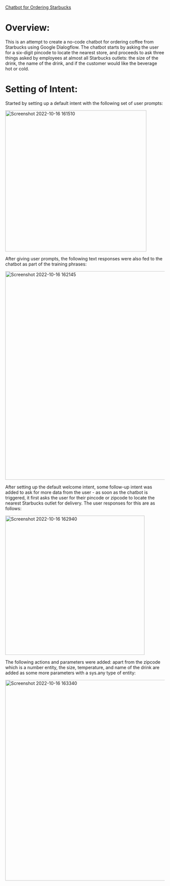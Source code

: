 [Chatbot for Ordering Starbucks](https://bot.dialogflow.com/069e7547-b6c7-435b-b881-c276edce665c)

# Overview:
This is an attempt to create a no-code chatbot for ordering coffee from Starbucks using Google Dialogflow. The chatbot starts by asking the user for a six-digit pincode to locate the nearest store, and proceeds to ask three things asked by employees at almost all Starbucks outlets: the size of the drink, the name of the drink, and if the customer would like the beverage hot or cold. 

# Setting of Intent:
Started by setting up a default intent with the following set of user prompts:

<img width="446" alt="Screenshot 2022-10-16 161510" src="https://user-images.githubusercontent.com/53871648/196031080-eccab09c-a996-454d-8b12-319ef8e74d0f.png">

After giving user prompts, the following text responses were also fed to the chatbot as part of the training phrases:

<img width="659" alt="Screenshot 2022-10-16 162145" src="https://user-images.githubusercontent.com/53871648/196031302-c939cc3b-689b-4c9b-b72f-d27de53df5a5.png">

After setting up the default welcome intent, some follow-up intent was added to ask for more data from the user - as soon as the chatbot is triggered, it first asks the user for their pincode or zipcode to locate the nearest Starbucks outlet for delivery. The user responses for this are as follows:

<img width="440" alt="Screenshot 2022-10-16 162940" src="https://user-images.githubusercontent.com/53871648/196031609-ecf83282-3f91-43fb-9e88-885ab7d6a9f8.png">

The following actions and parameters were added: apart from the zipcode which is a number entity, the size, temperature, and name of the drink are added as some more parameters with a sys.any type of entity:

<img width="634" alt="Screenshot 2022-10-16 163340" src="https://user-images.githubusercontent.com/53871648/196031749-37071e99-dc76-4fcf-b2c5-e04cb9b104eb.png">
